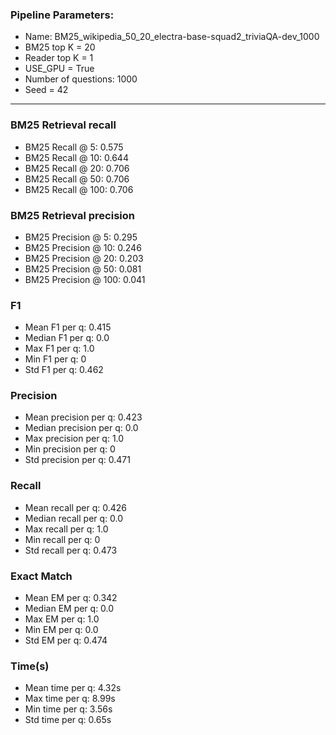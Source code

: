 ### Pipeline Parameters:
* Name: BM25_wikipedia_50_20_electra-base-squad2_triviaQA-dev_1000
* BM25 top K = 20
* Reader top K = 1
* USE_GPU = True
* Number of questions: 1000
* Seed = 42
------
### BM25 Retrieval recall 
* BM25 Recall @ 5: 0.575
* BM25 Recall @ 10: 0.644
* BM25 Recall @ 20: 0.706
* BM25 Recall @ 50: 0.706
* BM25 Recall @ 100: 0.706
### BM25 Retrieval precision 
* BM25 Precision @ 5: 0.295
* BM25 Precision @ 10: 0.246
* BM25 Precision @ 20: 0.203
* BM25 Precision @ 50: 0.081
* BM25 Precision @ 100: 0.041
### F1 
* Mean F1 per q: 0.415
* Median F1 per q: 0.0
* Max F1 per q: 1.0
* Min F1 per q: 0
* Std F1 per q: 0.462
### Precision 
* Mean precision per q: 0.423
* Median precision per q: 0.0
* Max precision per q: 1.0
* Min precision per q: 0
* Std precision per q: 0.471
### Recall 
* Mean recall per q: 0.426
* Median recall per q: 0.0
* Max recall per q: 1.0
* Min recall per q: 0
* Std recall per q: 0.473
### Exact Match 
* Mean EM per q: 0.342
* Median EM per q: 0.0
* Max EM per q: 1.0
* Min EM per q: 0.0
* Std EM per q: 0.474
### Time(s) 
* Mean time per q: 4.32s
* Max time per q: 8.99s
* Min time per q: 3.56s
* Std time per q: 0.65s
